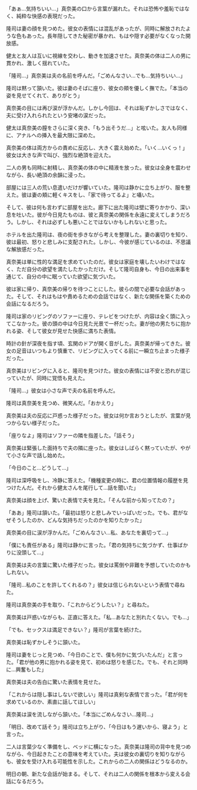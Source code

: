 「あぁ…気持ちいい…」真奈美の口から言葉が漏れた。それは恐怖や羞恥ではなく、純粋な快感の表現だった。

隆司は妻の顔を見つめた。彼女の表情には混乱があったが、同時に解放されたような色もあった。長年隠してきた秘密が暴かれ、もはや隠す必要がなくなった開放感。

健太と友人は互いに視線を交わし、動きを加速させた。真奈美の体は二人の男に貫かれ、激しく揺れていた。

「隆司…」真奈美は夫の名前を呼んだ。「ごめんなさい…でも…気持ちいい…」

隆司は黙って頷いた。彼は妻のそばに座り、彼女の頬を優しく撫でた。「本当の姿を見せてくれて、ありがとう」

真奈美の目には再び涙が浮かんだ。しかし今回は、それは恥ずかしさではなく、夫に受け入れられたという安堵の涙だった。

健太は真奈美の膣をさらに深く突き、「もう出そうだ…」と呟いた。友人も同様に、アナルへの挿入を最大限に深めた。

真奈美の体は両方からの責めに反応し、大きく震え始めた。「いく…いくっ！」彼女は大きな声で叫び、強烈な絶頂を迎えた。

二人の男も同時に射精し、真奈美の体の中に精液を放った。彼女は全身を震わせながら、長い絶頂の余韻に浸った。

部屋には三人の荒い息遣いだけが響いていた。隆司は静かに立ち上がり、服を整えた。彼は妻の頬に軽くキスをし、「家で待ってるよ」と囁いた。

そして、彼は何も言わずに部屋を出た。廊下に出た隆司は壁に寄りかかり、深い息を吐いた。彼が今日見たものは、彼と真奈美の関係を永遠に変えてしまうだろう。しかし、それは必ずしも悪いことではないかもしれないと思った。

ホテルを出た隆司は、夜の街を歩きながら考えを整理した。妻の裏切りを知り、彼は最初、怒りと悲しみに支配された。しかし、今彼が感じているのは、不思議な解放感だった。

真奈美は単に性的な満足を求めていたのだ。彼女は家庭を壊したいわけではなく、ただ自分の欲望を満たしたかっただけ。そして隆司自身も、今日の出来事を通じて、自分の中に眠っていた欲望に気づいた。

彼は家に帰り、真奈美の帰りを待つことにした。彼らの間で必要な会話があった。そして、それはもはや責めるための会話ではなく、新たな関係を築くための会話になるだろう。

隆司は家のリビングのソファーに座り、テレビをつけたが、内容は全く頭に入ってこなかった。彼の頭の中は今日見た光景で一杯だった。妻が他の男たちに抱かれる姿、そして彼女が見せた快感に満ちた表情。

時計の針が深夜を指す頃、玄関のドアが開く音がした。真奈美が帰ってきた。彼女の足音はいつもより慎重で、リビングに入ってくる前に一瞬立ち止まった様子だった。

真奈美はリビングに入ると、隆司を見つけた。彼女の表情には不安と恐れが混じっていたが、同時に覚悟も見えた。

「隆司…」彼女は小さな声で夫の名前を呼んだ。

隆司は真奈美を見つめ、微笑んだ。「おかえり」

真奈美は夫の反応に戸惑った様子だった。彼女は何か言おうとしたが、言葉が見つからない様子だった。

「座りなよ」隆司はソファーの隣を指差した。「話そう」

真奈美は緊張した面持ちで夫の隣に座った。彼女はしばらく黙っていたが、やがて小さな声で話し始めた。

「今日のこと…どうして…」

隆司は深呼吸をし、冷静に答えた。「機種変更の時に、君の位置情報の履歴を見つけたんだ。それから健太さんを尾行して…話を聞いた」

真奈美は顔を上げ、驚いた表情で夫を見た。「そんな前から知ってたの？」

「ああ」隆司は頷いた。「最初は怒りと悲しみでいっぱいだった。でも、君がなぜそうしたのか、どんな気持ちだったのかを知りたかった」

真奈美の目に涙が浮かんだ。「ごめんなさい…私、あなたを裏切って…」

「僕にも責任がある」隆司は静かに言った。「君の気持ちに気づかず、仕事ばかりに没頭して…」

真奈美は夫の言葉に驚いた様子だった。彼女は罵倒や非難を予想していたのかもしれない。

「隆司…私のことを許してくれるの？」彼女は信じられないという表情で尋ねた。

隆司は真奈美の手を取り、「これからどうしたい？」と尋ねた。

真奈美は戸惑いながらも、正直に答えた。「私…あなたと別れたくない。でも…」

「でも、セックスは満足できない？」隆司が言葉を続けた。

真奈美は恥ずかしそうに頷いた。

隆司は妻をじっと見つめ、「今日のことで、僕も何かに気づいたんだ」と言った。「君が他の男に抱かれる姿を見て、初めは怒りを感じた。でも、それと同時に…興奮もした」

真奈美は夫の告白に驚いた表情を見せた。

「これからは隠し事はしないで欲しい」隆司は真剣な表情で言った。「君が何を求めているのか、素直に話してほしい」

真奈美は涙を流しながら頷いた。「本当にごめんなさい…隆司…」

「明日、改めて話そう」隆司は立ち上がり、「今日はもう遅いから、寝よう」と言った。

二人は言葉少なく準備をし、ベッドに横になった。真奈美は隆司の背中を見つめながら、今日起きたことの意味を考えていた。夫は彼女の裏切りを知りながらも、彼女を受け入れる可能性を示した。これからの二人の関係はどうなるのか。

明日の朝、新たな会話が始まる。そして、それは二人の関係を根本から変える会話になるだろう。
